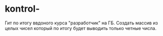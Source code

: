 # kontrol-
Гит по итогу ввдоного курса "разработчик" на ГБ.
Создать массив из целых чисел который по итогу будет выводить только четные числа.
